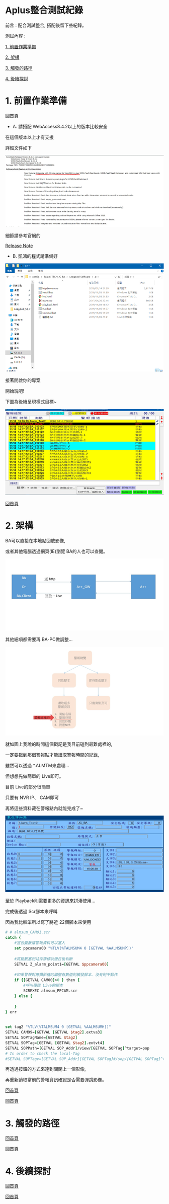 # Aplus整合測試紀錄

前言 : 配合測試整合, 搭配後留下些紀錄。

測試內容 :

[1. 前置作業準備](https://github.com/goelin66/Nospeek/new/master#1-%E5%89%8D%E7%BD%AE%E4%BD%9C%E6%A5%AD%E6%BA%96%E5%82%99)

[2. 架構](https://github.com/goelin66/Nospeek/new/master#2-%E6%9E%B6%E6%A7%8B)

[3. 觸發的路徑](https://github.com/goelin66/Nospeek/new/master#3-%E8%A7%B8%E7%99%BC%E7%9A%84%E8%B7%AF%E5%BE%91)

[4. 後續探討](https://github.com/goelin66/Nospeek/new/master#4-%E5%BE%8C%E7%BA%8C%E6%8E%A2%E8%A8%8E)


# 1. 前置作業準備

[回首頁](https://github.com/goelin66/Nospeek/new/master#aplus%E6%95%B4%E5%90%88%E6%B8%AC%E8%A9%A6%E7%B4%80%E9%8C%84)

-  A. 請搭配 WebAccess8.4.2以上的版本比較安全

在這個版本以上才有支援

詳細文件如下

![imgage of WebAccess8.4.2 ReleaseNote](https://github.com/goelin66/Nospeek/blob/master/pic/UsingAplus_ChromeKernel_201911151606.jpg)

細節請參考官網的 

[Release Note](https://support.advantech.com/support/DownloadSRDetail_New.aspx?SR_ID=1-1J6QG9J&Doc_Source=Download)

-  B. 凱鴻的程式請準備好

![image of A++_GW](https://github.com/goelin66/Nospeek/blob/master/pic/UsingAplus_A%2B%2BGW_201911151616.png)

接著開啟你的專案

開始玩吧!

下圖為後續呈現樣式目標~

![image of Almsum](https://github.com/goelin66/Nospeek/blob/master/pic/UsingAplus_Almsum_201911151622.jpg)


[回首頁](https://github.com/goelin66/Nospeek/new/master#aplus%E6%95%B4%E5%90%88%E6%B8%AC%E8%A9%A6%E7%B4%80%E9%8C%84)





# 2. 架構

BA可以直接在本地點回放影像, 

或者其他電腦透過網頁(IE)瀏覽 BA的人也可以查閱。

![image of silly structure](https://github.com/goelin66/Nospeek/blob/master/pic/UsingAplus_SillyStructure_201911151628.jpg)

其他細項都需要再 BA-PC做調整...

![image of silly structure2](https://github.com/goelin66/Nospeek/blob/master/pic/UsingAplus_SillyStructure2_201911151639.jpg)

就如圖上我說的時間這個戳記是我目前碰到最難處裡的,

一定要戳到那個警報點才能讀取警報時間的紀錄,

雖然可以透過 *.ALMTM來處理...

但想想先做簡單的 Live即可。

目前 Live的部分很簡單

只要有 NVR IP、 CAM即可

再將這些資料藏在警報點內就能完成了~

![image of Tag Deatil](https://github.com/goelin66/Nospeek/blob/master/pic/UsingAplus_TagDetail_201911151650.jpg)

至於 Playback則需要更多的資訊來拼湊使用...

完成後透過 Scr腳本來呼叫

因為我比較笨所以寫了將近 22個腳本來使用

```tcl
# # almsum_CAM01.scr
catch {
    #宣告變數讓警報資料可以塞入
    set ppcamera00 "%TLV(%TALMSUM4 0 [GETVAL %AALMSUMP])"
    
    #將變數塞到站存旗標以便日後判斷
    SETVAL Z_alarm_point1=[GETVAL $ppcamera00]
    
    #如果警報對應攝影機的編號有數值則觸發腳本、沒有則不動作
    if {[GETVAL CAM00]>0 } then {
        #呼叫彈跳 Live的腳本
        SCREXEC almsum_PPCAM.scr
    } else {
        
    }
} err

```

```tcl

set tag2 "%TLV(%TALMSUM4 0 [GETVAL %AALMSUMH])"
SETVAL CAM99=[GETVAL [GETVAL $tag2].extva3]
SETVAL SOPTagName=[GETVAL $tag2]
SETVAL SOPTag=[GETVAL [GETVAL $tag2].extvt4]
SETVAL SOPPath=[GETVAL SOP_Addr]/view/[GETVAL SOPTag]^target=pop
# In order to check the local-Tag 
#SETVAL SOPTagv=[GETVAL SOP_Addr][GETVAL SOPTag]#/sop/[GETVAL SOPTag]^target=pop


```
再透過按鈕的方式來達到關閉上一個影像, 

再重新讀取當前的警報資訊確認是否需要彈跳影像。


[回首頁](https://github.com/goelin66/Nospeek/new/master#aplus%E6%95%B4%E5%90%88%E6%B8%AC%E8%A9%A6%E7%B4%80%E9%8C%84)



[回首頁](https://github.com/goelin66/Nospeek/new/master#aplus%E6%95%B4%E5%90%88%E6%B8%AC%E8%A9%A6%E7%B4%80%E9%8C%84)

# 3. 觸發的路徑

[回首頁](https://github.com/goelin66/Nospeek/new/master#aplus%E6%95%B4%E5%90%88%E6%B8%AC%E8%A9%A6%E7%B4%80%E9%8C%84)



[回首頁](https://github.com/goelin66/Nospeek/new/master#aplus%E6%95%B4%E5%90%88%E6%B8%AC%E8%A9%A6%E7%B4%80%E9%8C%84)

# 4. 後續探討

[回首頁](https://github.com/goelin66/Nospeek/new/master#aplus%E6%95%B4%E5%90%88%E6%B8%AC%E8%A9%A6%E7%B4%80%E9%8C%84)



[回首頁](https://github.com/goelin66/Nospeek/new/master#aplus%E6%95%B4%E5%90%88%E6%B8%AC%E8%A9%A6%E7%B4%80%E9%8C%84)
